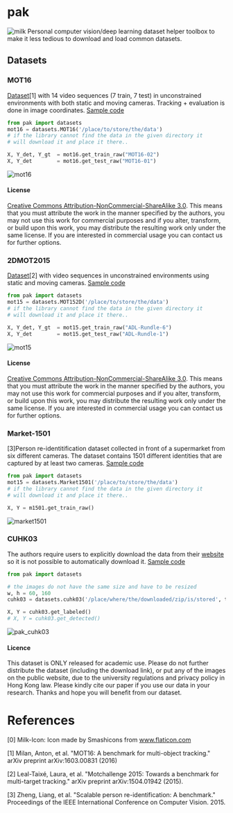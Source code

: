 # pak
![milk](https://user-images.githubusercontent.com/831215/32673460-9057f8ac-c64f-11e7-97e0-672eef1fe75d.png)
Personal computer vision/deep learning dataset helper toolbox to make it less tedious to download and 
load common datasets.

## Datasets

### MOT16
[Dataset](https://motchallenge.net/)[1] with 14 video sequences (7 train, 7 test) in unconstrained environments with both static and moving cameras.
Tracking + evaluation is done in image coordinates.
[Sample code](https://github.com/justayak/pak/blob/master/samples/MOT16.ipynb)

```python
from pak import datasets
mot16 = datasets.MOT16('/place/to/store/the/data')
# if the library cannot find the data in the given directory it
# will download it and place it there..

X, Y_det, Y_gt  = mot16.get_train_raw("MOT16-02")
X, Y_det        = mot16.get_test_raw("MOT16-01")
```

![mot16](https://user-images.githubusercontent.com/831215/32783815-5336b2b4-c94d-11e7-8e8c-db4209e61450.png)

#### License

[Creative Commons Attribution-NonCommercial-ShareAlike 3.0](https://creativecommons.org/licenses/by-nc-sa/3.0/). 
This means that you must attribute the work in the manner specified by the authors, you may not use this work for commercial purposes and if you alter, transform, or build upon this work, you may distribute the resulting work only under the same license. If you are interested in commercial usage you can contact us for further options.

### 2DMOT2015

[Dataset](https://motchallenge.net/)[2] with video sequences in unconstrained environments using static and moving cameras.
[Sample code](https://github.com/justayak/pak/blob/master/samples/MOT15_2D.ipynb)

```python
from pak import datasets
mot15 = datasets.MOT152D('/place/to/store/the/data')
# if the library cannot find the data in the given directory it
# will download it and place it there..

X, Y_det, Y_gt  = mot15.get_train_raw("ADL-Rundle-6")
X, Y_det        = mot15.get_test_raw("ADL-Rundle-1")
```

![mot15](https://user-images.githubusercontent.com/831215/32783818-5407e69a-c94d-11e7-9569-f6942b2be857.png)

#### License

[Creative Commons Attribution-NonCommercial-ShareAlike 3.0](https://creativecommons.org/licenses/by-nc-sa/3.0/). 
This means that you must attribute the work in the manner specified by the authors, you may not use this work for commercial purposes and if you alter, transform, or build upon this work, you may distribute the resulting work only under the same license. If you are interested in commercial usage you can contact us for further options.

### Market-1501
[3]Person re-identitification dataset collected in front of a supermarket from six different cameras. The dataset
contains 1501 different identities that are captured by at least two cameras.
[Sample code](https://github.com/justayak/pak/blob/master/samples/Market1501.ipynb)

```python
from pak import datasets
mot15 = datasets.Market1501('/place/to/store/the/data')
# if the library cannot find the data in the given directory it
# will download it and place it there..

X, Y = m1501.get_train_raw()
```

![market1501](https://user-images.githubusercontent.com/831215/32785225-4afc5884-c951-11e7-95b1-542c11e7736e.png)

### CUHK03
The authors require users to explicitly download the data from their [website](https://docs.google.com/forms/d/e/1FAIpQLSfueNRWgRp3Hui2HdnqHGbpdLUgSn-W8QxpZF0flcjNnvLZ1w/viewform?formkey=dHRkMkFVSUFvbTJIRkRDLWRwZWpONnc6MA#gid=0) so it is not possible to automatically download it.
[Sample code](https://github.com/justayak/pak/blob/master/samples/CUHK03.ipynb)

```python
from pak import datasets

# the images do not have the same size and have to be resized
w, h = 60, 160
cuhk03 = datasets.cuhk03('/place/where/the/downloaded/zip/is/stored', target_w=w, target_h=h)

X, Y = cuhk03.get_labeled()
# X, Y = cuhk03.get_detected()
```

![pak_cuhk03](https://user-images.githubusercontent.com/831215/32894185-592e68e8-cadc-11e7-833b-d479ab5a9cd5.png)

#### Licence 
This dataset is ONLY released for academic use. Please do not further distribute the dataset (including the download link), or put any of the images on the public website, due to the university regulations and privacy policy in Hong Kong law. Please kindly cite our paper if you use our data in your research. Thanks and hope you will benefit from our dataset. 


# References

[0] Milk-Icon: Icon made by Smashicons from www.flaticon.com

[1] Milan, Anton, et al. "MOT16: A benchmark for multi-object tracking." arXiv preprint arXiv:1603.00831 (2016)

[2] Leal-Taixé, Laura, et al. "Motchallenge 2015: Towards a benchmark for multi-target tracking." arXiv preprint arXiv:1504.01942 (2015).

[3] Zheng, Liang, et al. "Scalable person re-identification: A benchmark." Proceedings of the IEEE International Conference on Computer Vision. 2015.
